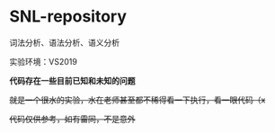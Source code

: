 # SNL-repository
词法分析、语法分析、语义分析

实验环境：VS2019

**代码存在一些目前已知和未知的问题**

~~就是一个很水的实验，水在老师甚至都不稀得看一下执行，看一眼代码（x~~

~~代码仅供参考，如有雷同，不是意外~~

